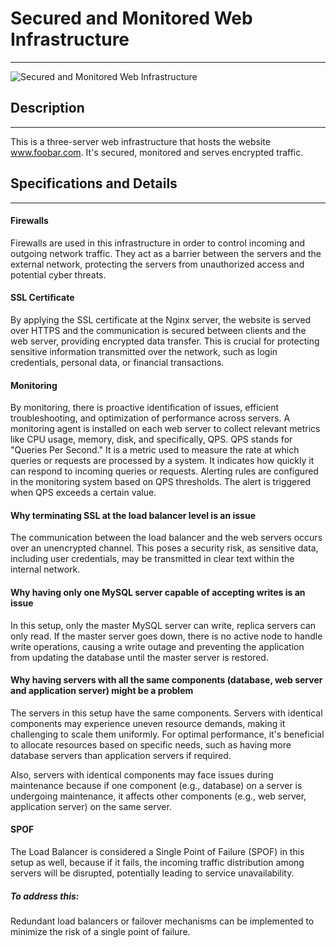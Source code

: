 # Secured and Monitored Web Infrastructure
<hr>

<img src="https://raw.githubusercontent.com/Maddily/0x09-web_infrastructure_design/master/2-secured_and_monitored_web_infrastructure.png" alt="Secured and Monitored Web Infrastructure">

## Description
<hr>

This is a three-server web infrastructure that hosts the website www.foobar.com. It's secured, monitored and serves encrypted traffic.

## Specifications and Details
<hr>

#### Firewalls
Firewalls are used in this infrastructure in order to control incoming and outgoing network traffic. They act as a barrier between the servers and the external network, protecting the servers from unauthorized access and potential cyber threats.

#### SSL Certificate
By applying the SSL certificate at the Nginx server, the website is served over HTTPS and the communication is secured between clients and the web server, providing encrypted data transfer. This is crucial for protecting sensitive information transmitted over the network, such as login credentials, personal data, or financial transactions.

#### Monitoring
By monitoring, there is proactive identification of issues, efficient troubleshooting, and optimization of performance across servers.
A monitoring agent is installed on each web server to collect relevant metrics like CPU usage, memory, disk, and specifically, QPS.
QPS stands for "Queries Per Second." It is a metric used to measure the rate at which queries or requests are processed by a system. It indicates how quickly it can respond to incoming queries or requests.
Alerting rules are configured in the monitoring system based on QPS thresholds. The alert is triggered when QPS exceeds a certain value.

#### Why terminating SSL at the load balancer level is an issue
The communication between the load balancer and the web servers occurs over an unencrypted channel. This poses a security risk, as sensitive data, including user credentials, may be transmitted in clear text within the internal network.

#### Why having only one MySQL server capable of accepting writes is an issue
In this setup, only the master MySQL server can write, replica servers can only read. If the master server goes down, there is no active node to handle write operations, causing a write outage and preventing the application from updating the database until the master server is restored.

#### Why having servers with all the same components (database, web server and application server) might be a problem
The servers in this setup have the same components. Servers with identical components may experience uneven resource demands, making it challenging to scale them uniformly. For optimal performance, it's beneficial to allocate resources based on specific needs, such as having more database servers than application servers if required.

Also, servers with identical components may face issues during maintenance because if one component (e.g., database) on a server is undergoing maintenance, it affects other components (e.g., web server, application server) on the same server.

#### SPOF
The Load Balancer is considered a Single Point of Failure (SPOF) in this setup as well, because if it fails, the incoming traffic distribution among servers will be disrupted, potentially leading to service unavailability.
##### To address this:
Redundant load balancers or failover mechanisms can be implemented to minimize the risk of a single point of failure.

